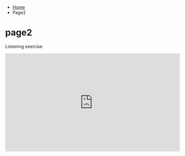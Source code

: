 <ul class="breadcrumb">
  <li><a href="index.html">Home</a></li>
  <li>Page2</li>
</ul>
 <h1>page2 </h1>
<p>Listening exercise </p>


<iframe width="560" height="315" src="https://www.youtube.com/embed/pg9k-lAM7M8" frameborder="0" allowfullscreen></iframe>
